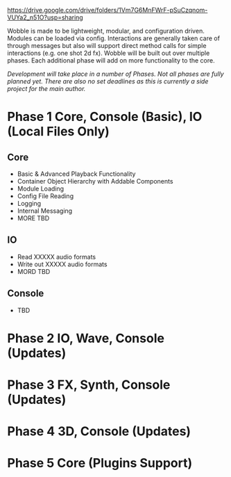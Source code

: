 https://drive.google.com/drive/folders/1Vm7G6MnFWrF-pSuCzqnom-VUYa2_n51O?usp=sharing

Wobble is made to be lightweight, modular, and configuration driven. Modules can be loaded via config.  Interactions are generally taken care of through messages but also will support direct method calls for simple interactions (e.g. one shot 2d fx). Wobble will be built out over multiple phases. Each additional phase will add on more functionality to the core.

*Development will take place in a number of Phases. Not all phases are fully planned yet. There are also no set deadlines as this is currently a side project for the main author.*

# Phase 1 Core, Console (Basic), IO (Local Files Only)
## Core
- Basic & Advanced Playback Functionality
- Container Object Hierarchy with Addable Components
- Module Loading
- Config File Reading
- Logging
- Internal Messaging
- MORE TBD

## IO
- Read XXXXX audio formats
- Write out XXXXX audio formats
- MORD TBD
## Console
- TBD

# Phase 2 IO, Wave, Console (Updates)

# Phase 3 FX, Synth, Console (Updates)

# Phase 4 3D, Console (Updates)

# Phase 5 Core (Plugins Support)
